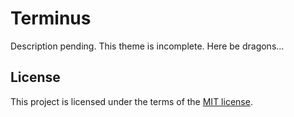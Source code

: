 # Terminus

Description pending. This theme is incomplete. Here be dragons...

## License

This project is licensed under the terms of the [MIT license](./LICENSE).
